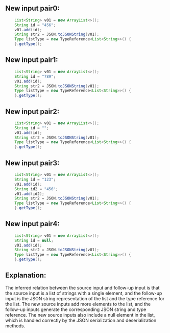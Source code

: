 ## New input pair0:
```java
    List<String> v01 = new ArrayList<>();
    String id = "456";
    v01.add(id);
    String str2 = JSON.toJSONString(v01);
    Type listType = new TypeReference<List<String>>() {
    }.getType();
```

## New input pair1:
```java
    List<String> v01 = new ArrayList<>();
    String id = "789";
    v01.add(id);
    String str2 = JSON.toJSONString(v01);
    Type listType = new TypeReference<List<String>>() {
    }.getType();
```

## New input pair2:
```java
    List<String> v01 = new ArrayList<>();
    String id = "";
    v01.add(id);
    String str2 = JSON.toJSONString(v01);
    Type listType = new TypeReference<List<String>>() {
    }.getType();
```

## New input pair3:
```java
    List<String> v01 = new ArrayList<>();
    String id = "123";
    v01.add(id);
    String id2 = "456";
    v01.add(id2);
    String str2 = JSON.toJSONString(v01);
    Type listType = new TypeReference<List<String>>() {
    }.getType();
```

## New input pair4:
```java
    List<String> v01 = new ArrayList<>();
    String id = null;
    v01.add(id);
    String str2 = JSON.toJSONString(v01);
    Type listType = new TypeReference<List<String>>() {
    }.getType();
```

## Explanation:
The inferred relation between the source input and follow-up input is that the source input is a list of strings with a single element, and the follow-up input is the JSON string representation of the list and the type reference for the list. The new source inputs add more elements to the list, and the follow-up inputs generate the corresponding JSON string and type reference. The new source inputs also include a null element in the list, which is handled correctly by the JSON serialization and deserialization methods.

